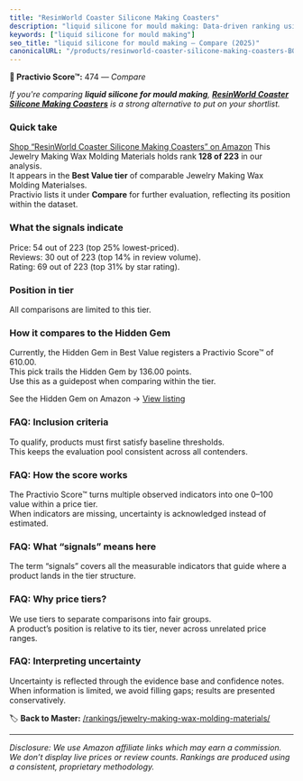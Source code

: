 ```yaml
---
title: "ResinWorld Coaster Silicone Making Coasters"
description: "liquid silicone for mould making: Data-driven ranking using the Practivio Score™. Positioned by quality, value, demand, findability, momentum."
keywords: ["liquid silicone for mould making"]
seo_title: "liquid silicone for mould making — Compare (2025)"
canonicalURL: "/products/resinworld-coaster-silicone-making-coasters-B087ZKV74J/"
---
```


**🛒 Practivio Score™:** 474 — _Compare_


*If you're comparing **liquid silicone for mould making**, **[ResinWorld Coaster Silicone Making Coasters](https://www.amazon.com/dp/B087ZKV74J?tag=practivio-20)** is a strong alternative to put on your shortlist.*
### Quick take
[Shop “ResinWorld Coaster Silicone Making Coasters” on Amazon](https://www.amazon.com/dp/B087ZKV74J?tag=practivio-20)
This Jewelry Making Wax Molding Materials holds rank **128 of 223** in our analysis.  
It appears in the **Best Value tier** of comparable Jewelry Making Wax Molding Materialses.  
Practivio lists it under **Compare** for further evaluation, reflecting its position within the dataset.

### What the signals indicate
Price: 54 out of 223 (top 25% lowest-priced).  
Reviews: 30 out of 223 (top 14% in review volume).  
Rating: 69 out of 223 (top 31% by star rating).  

### Position in tier
All comparisons are limited to this tier.

### How it compares to the Hidden Gem
Currently, the Hidden Gem in Best Value registers a Practivio Score™ of 610.00.  
This pick trails the Hidden Gem by 136.00 points.  
Use this as a guidepost when comparing within the tier.  

See the Hidden Gem on Amazon → [View listing](https://www.amazon.com/dp/B07PJ8RFFR?tag=practivio-20)

### FAQ: Inclusion criteria
To qualify, products must first satisfy baseline thresholds.  
This keeps the evaluation pool consistent across all contenders.

### FAQ: How the score works
The Practivio Score™ turns multiple observed indicators into one 0–100 value within a price tier.  
When indicators are missing, uncertainty is acknowledged instead of estimated.

### FAQ: What “signals” means here
The term “signals” covers all the measurable indicators that guide where a product lands in the tier structure.

### FAQ: Why price tiers?
We use tiers to separate comparisons into fair groups.  
A product’s position is relative to its tier, never across unrelated price ranges.

### FAQ: Interpreting uncertainty
Uncertainty is reflected through the evidence base and confidence notes.  
When information is limited, we avoid filling gaps; results are presented conservatively.

<!-- Missing template for Compare/CompareWithinPriceClass -->


🏷️ **Back to Master:** [/rankings/jewelry-making-wax-molding-materials/](/rankings/jewelry-making-wax-molding-materials/)

---
_Disclosure: We use Amazon affiliate links which may earn a commission. We don’t display live prices or review counts. Rankings are produced using a consistent, proprietary methodology._
